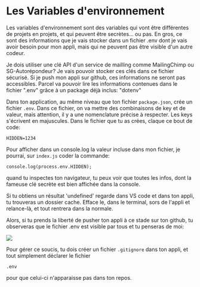 <h1>Les Variables d'environnement</h1>

Les variables d'environnement sont des variables qui vont être différentes de projets en projets, et qui peuvent être secrètes... ou pas.
En gros, ce sont des informations que je vais stocker dans un fichier .env dont je vais avoir besoin pour mon appli, mais qui ne peuvent pas être visible d'un autre codeur.

Je dois utiliser une clé API d'un service de mailling comme MailingChimp ou SG-Autorépondeur? Je vais pouvoir stocker ces clés dans ce fichier sécurisé. Si je push mon appli sur github, ces informations ne seront pas accessibles.
Parcel va pouvoir lire les informations contenues dans le fichier ".env" grâce à un package déjà inclus: "dotenv"

Dans ton application, au même niveau que ton fichier ```package.json```, crée un fichier ```.env```.
Dans ce fichier, on va mettre des combinaisons de key et de valeur, mais attention, il y a une nomenclature précise à respecter. Les keys s'écrivent en majuscules.
Dans le fichier que tu as crées, claque ce bout de code:

```
HIDDEN=1234
```

Pour afficher dans un console.log la valeur incluse dans mon fichier, je pourrai, sur ```index.js``` coder la commande:

```
console.log(process.env.HIDDEN);
```

quand tu inspectes ton navigateur, tu peux voir que toutes les infos, dont la fameuse clé secrète est bien affichée dans la console.

Si tu obtiens un résultat 'undefined' regarde dans VS code et dans ton appli, tu trouveras un dossier cache. Efface le, dans le terminal, sors de l'appli et relance-là, et tout rentrera dans la normale.

Alors, si tu prends la liberté de pusher ton appli à ce stade sur ton github, tu observeras que le fichier .env est visible par tous et tu penseras de moi:

<img src="https://media1.tenor.com/images/fcce9a831a0542f28d351f973d15bf0a/tenor.gif" />

Pour gérer ce soucis, tu dois créer un fichier ```.gitignore``` dans ton appli, et tout simplement déclarer le fichier
``` 
.env
```

pour que celui-ci n'apparaisse pas dans ton repos.


